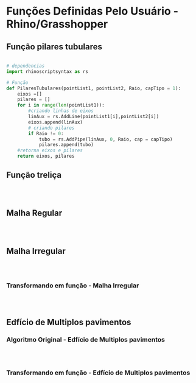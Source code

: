 # Funções Definidas Pelo Usuário - Rhino/Grasshopper



## Função pilares tubulares

```python

# dependencias
import rhinoscriptsyntax as rs

# Função
def PilaresTubulares(pointList1, pointList2, Raio, capTipo = 1):
    eixos =[]
    pilares = []
    for i in range(len(pointList1)):
        #criando linhas de eixos
        linAux = rs.AddLine(pointList1[i],pointList2[i])
        eixos.append(linAux)
        # criando pilares
        if Raio != 0:
            tubo = rs.AddPipe(linAux, 0, Raio, cap = capTipo)
            pilares.append(tubo)
    #retorna eixos e pilares
    return eixos, pilares


```

## Função treliça

```python




```

## Malha Regular

```python




```

## Malha Irregular

```python




```

### Transformando em função - Malha Irregular

```python




```

## Edfício de Multiplos pavimentos

### Algoritmo Original - Edfício de Multiplos pavimentos

```python




```

### Transformando em função - Edfício de Multiplos pavimentos

```python




```
